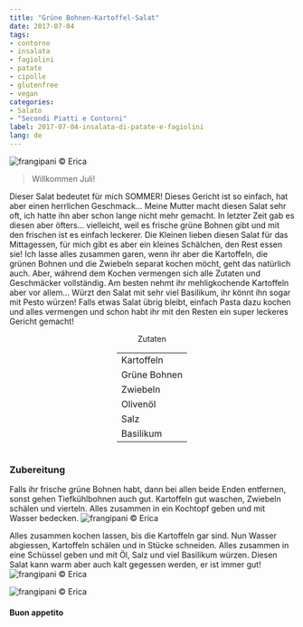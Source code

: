 ```yaml
---
title: "Grüne Bohnen-Kartoffel-Salat"
date: 2017-07-04
tags:
- contorno
- insalata
- fagiolini
- patate
- cipolle
- glutenfree
- vegan
categories:
- Salato
- "Secondi Piatti e Contorni"
label: 2017-07-04-insalata-di-patate-e-fagiolini
lang: de 
---
```

![](../2017-07-04-insalata-di-patate-e-fagiolini/header.jpg "frangipani © Erica")

> Willkommen Juli!

Dieser Salat bedeutet für mich SOMMER! Dieses Gericht ist so einfach, hat aber einen herrlichen Geschmack... Meine Mutter macht diesen Salat sehr oft, ich hatte ihn aber schon lange nicht mehr gemacht. In letzter Zeit gab es diesen aber öfters... vielleicht, weil es frische grüne Bohnen gibt und mit den frischen ist es einfach leckerer. Die Kleinen lieben diesen Salat für das Mittagessen, für mich gibt es aber ein kleines Schälchen, den Rest essen sie! Ich lasse alles zusammen garen, wenn ihr aber die Kartoffeln, die grünen Bohnen und die Zwiebeln separat kochen möcht, geht das natürlich auch. Aber, während dem Kochen vermengen sich alle Zutaten und Geschmäcker vollständig. Am besten nehmt ihr mehligkochende Kartoffeln aber vor allem... Würzt den Salat mit sehr viel Basilikum, ihr könnt ihn sogar mit Pesto würzen! Falls etwas Salat übrig bleibt, einfach Pasta dazu kochen und alles vermengen und schon habt ihr mit den Resten ein super leckeres Gericht gemacht!

<div id="wrapper" style="text-align: center">
  <div id="yourdiv" style="display: inline-block;">
    <div class="ingredients">
      <div class="ingredients-title">Zutaten</div>
      <table>
        <tbody>
          <tr>
            <td>Kartoffeln</td>
          </tr>
          <tr>
            <td>Grüne Bohnen</td>
          </tr>
          <tr>
            <td>Zwiebeln</td>
          </tr>
          <tr>
            <td>Olivenöl</td>
          </tr>
          <tr>
            <td>Salz</td>
          </tr>
          <tr>
            <td>Basilikum</td>
          </tr>
        </tbody>
      </table>
    </div>
  </div>
</div>


<h3>
  <font color="grey">
    <i class="fa fa-cogs"></i>
  </font> Zubereitung
</h3>

Falls ihr frische grüne Bohnen habt, dann bei allen beide Enden entfernen, sonst gehen Tiefkühlbohnen auch gut. Kartoffeln gut waschen, Zwiebeln schälen und vierteln. Alles zusammen in ein Kochtopf geben und mit Wasser bedecken.
![](../2017-07-04-insalata-di-patate-e-fagiolini/pentola.jpg "frangipani © Erica")

Alles zusammen kochen lassen, bis die Kartoffeln gar sind. Nun Wasser abgiessen, Kartoffeln schälen und in Stücke schneiden. Alles zusammen in eine Schüssel geben und mit Öl, Salz und viel Basilikum würzen. Diesen Salat kann warm aber auch kalt gegessen werden, er ist immer gut!
![](../2017-07-04-insalata-di-patate-e-fagiolini/risultato1.jpg "frangipani © Erica")

![](../2017-07-04-insalata-di-patate-e-fagiolini/risultato2.jpg "frangipani © Erica")

<h4>Buon appetito
  <font color="red">
    <i class="fa fa-smile-o"></i>
  </font>
</h4>
